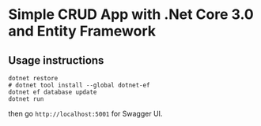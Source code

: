 # Simple CRUD App with .Net Core 3.0 and Entity Framework

## Usage instructions

```
dotnet restore
# dotnet tool install --global dotnet-ef
dotnet ef database update
dotnet run
```

then go `http://localhost:5001` for Swagger UI.
